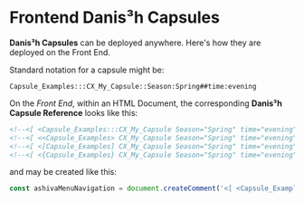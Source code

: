 # Frontend Danis³h Capsules
**Danis³h Capsules** can be deployed anywhere. Here's how they are deployed on the Front End.

Standard notation for a capsule might be:

    Capsule_Examples:::CX_My_Capsule::Season:Spring##time:evening

On the *Front End*, within an HTML Document, the corresponding **Danis³h Capsule Reference** looks like this:

```html
<!--<[ <Capsule_Examples:::CX_My_Capsule Season="Spring" time="evening"> ]>-->
<!--<[ <<Capsule_Examples> CX_My_Capsule Season="Spring" time="evening"> ]>-->
<!--<[ <[Capsule_Examples] CX_My_Capsule Season="Spring" time="evening"> ]>-->
<!--<[ <{Capsule_Examples} CX_My_Capsule Season="Spring" time="evening"> ]>-->
```

and may be created like this:

```js
const ashivaMenuNavigation = document.createComment('<[ <Capsule_Examples:::CX_My_Capsule Season="Spring" time="evening"> ]>');
```
